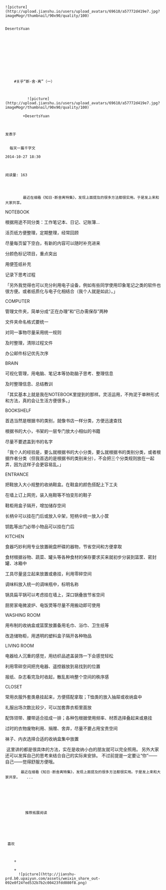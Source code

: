 
    
  
    ![picture](http://upload.jianshu.io/users/upload_avatars/69610/a57772d419e7.jpg?imageMogr/thumbnail/90x90/quality/100)
    

    DesertsYuan
  
      

  
  
    
  


    
      
        #关乎“断·舍·离”（一）
        
          
            
              ![picture](http://upload.jianshu.io/users/upload_avatars/69610/a57772d419e7.jpg?imageMogr/thumbnail/90x90/quality/100)
            
            +DesertsYuan
        
        
    
    发表于 

    
      每天一篇千字文

    2014-10-27 18:30

    

    阅读量: 163
  


        
            最近在细看《知日·断舍离特集》，发现上面提及的很多方法都很实用。于是发上来和大家共享。

>
  NOTEBOOK

  根据用途不同分类：工作笔记本、日记、记账簿…

  活页纸方便整理，定期整理，经常回顾

  尽量每页留下空白，有新的内容可以随时补充进来

  分颜色标记项目，重点突出

  用便签纸补充

  记录下思考过程

  「另外我觉得也可以充分利用电子设备，例如有些同学使用印象笔记之类的软件也很方便。或者纸质化与电子化相结合（我个人就是如此）。」
>
  COMPUTER

  管理文件夹，简单分成“正在办理”和“已办需保存”两种

  文件夹命名格式要统一

  对同一事物尽量采用统一规则

  及时整理，清除过程文件

  办公邮件标记优先次序

>
  BRAIN

  可视化管理，用电脑、笔记本等协助脑子思考、整理信息

  及时整理信息、总结教训

  「其实基本上就是我在NOTEBOOK里提到的那样。灵活运用，不拘泥于单种形式和方法，真的会让生活方便很多。」
>
  BOOKSHELF

  首选当然是根据书的类别，就像书店一样分类，方便迅速查找

  根据书的大小，书架的一层专门放大小相似的书籍

  尽量不要遮盖到书的名字

  「我个人的经验是，要么就根据书的大小分类，要么就根据书的类别分类，或者根据作者分类（但我首选的是根据书的类别来分），不会把三个分类规则放在一起弄，因为这样子会更容易乱。」 
>
  ENTRANCE

  把鞋放入大小规整的收纳鞋盒。在鞋盒的颜色搭配上下工夫

  在墙上订上网兜，装入拖鞋等不怕变形的鞋子

  鞋柜用盒子隔开，增加储存空间

  长柄伞可以挂在门后或放入伞架，短柄伞统一放入小筐

  钥匙等出门必带小物品可以挂在门后

>
  KITCHEN

  食器巧妙利用专业放置碗盘杯碟的器物，节省空间和方便拿取

  食材根据谷物、蔬菜、罐头等各种食材的保存要求买来就初步分装到篮筐、密封罐、冰箱中

  工具尽量竖立起来放置或悬挂，利用零碎空间

  调味料放入统一的调味瓶中，标明名称

  锅具扁平锅可以考虑挂在墙上，深口锅叠放节省空间

  厨房家电微波炉、电饭煲等尽量不用搬动即可使用

>
  WASHING ROOM

  用布制的收纳盒或篮筐放置备用毛巾、浴巾、卫生纸等

  改造储物柜，用透明的塑料盒子隔开各种物品

>
  LIVING ROOM

  电器给人沉重的感觉，用纺织品遮盖装饰一下会感觉轻松

  利用零碎空间把充电器、遥控器放到易找到的位置

  报纸、杂志看完及时收起，散乱影响整个空间的秩序感

>
  CLOSET

  常用衣服外套类悬挂起来，方便搭配拿取；T恤类的放入抽屉或收纳盒中

  礼服出场次数比较少，可以加套靠衣柜里面放

  配饰领带、腰带适合挂成一排；各种包根据使用频率、材质选择叠起来或悬挂

  过时的衣物废物利用、捐赠、舍弃，尽量不要占用宝贵空间

  袜子、内衣选择合适的收纳盒集中放置

   这里讲的都是很具体的方法，实在是收纳小白的朋友就可以完全照用。
  另外大家还可以发挥自己的思考来结合自己的实际来安排。
  不过前提是一定要让“你”——自己——觉得舒服方便哦。

        
           最近在细看《知日·断舍离特集》，发现上面提及的很多方法都很实用。于是发上来和大家共享。   ...
      
    
    
      
      
      
          
             推荐拓展阅读
        
      
    
    
      
          
     喜欢

      
      
        +
                  
        +
          ![picture](http://jianshu-prd.b0.upaiyun.com/assets/weixin_share_out-092e0f24fed532b7b2c00423fdd080f8.png)
        
      
    
  


